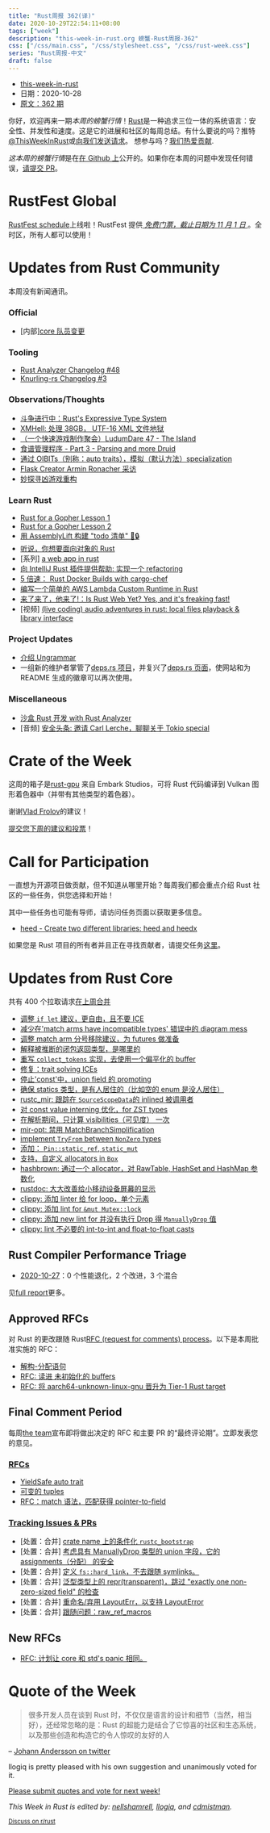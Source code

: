 ```yaml
---
title: "Rust周报 362(译)"
date: 2020-10-29T22:54:11+08:00
tags: ["week"]
description: "this-week-in-rust.org 螃蟹-Rust周报-362"
css: ["/css/main.css", "/css/stylesheet.css", "/css/rust-week.css"]
series: "Rust周报-中文"
draft: false
---
```


- [this-week-in-rust](https://this-week-in-rust.org)
- 日期：2020-10-28
- [原文：362 期](https://this-week-in-rust.org/blog/2020/10/28/this-week-in-rust-362/)

你好，欢迎再来一期*本周的螃蟹行情*！[Rust](http://rust-lang.org)是一种追求三位一体的系统语言：安全性、并发性和速度。这是它的进展和社区的每周总结。有什么要说的吗？推特[@ThisWeekInRust](https://twitter.com/ThisWeekInRust)或[向我们发送请求](https://github.com/cmr/this-week-in-rust)。 想参与吗？[我们热爱贡献](https://github.com/rust-lang/rust/blob/master/CONTRIBUTING.md).

*这本周的螃蟹行情*是在[在 Github 上](https://github.com/cmr/this-week-in-rust)公开的。如果你在本周的问题中发现任何错误，[请提交 PR](https://github.com/cmr/this-week-in-rust/pulls)。

# RustFest Global

[RustFest schedule](https://rustfest.global/schedule)上线啦！RustFest 提供[ _免费门票，截止日期为 11 月 1 日_ ](https://rustfest.global/tickets)。全时区，所有人都可以使用！

# Updates from Rust Community

本周没有新闻通讯。

### Official

- \[内部][core 队员变更](https://blog.rust-lang.org/inside-rust/2020/10/23/Core-team-membership.html)

### Tooling

- [Rust Analyzer Changelog #48](https://rust-analyzer.github.io/thisweek/2020/10/26/changelog-48.html)
- [Knurling-rs Changelog #3](https://ferrous-systems.com/blog/knurling-changelog-3/)

### Observations/Thoughts

- [斗争进行中：Rust's Expressive Type System](https://thefuntastic.com/blog/fighting-rusts-type-system)
- [XMHell: 处理 38GB， UTF-16 XML 文件地狱](http://usethe.computer/posts/14-xmhell.html)
- [（一个快速游戏制作聚会）LudumDare 47 - The Island](https://blog.kuviman.com/2020/10/18/ludumdare47.html)
- [食谱管理程序 - Part 3 - Parsing and more Druid](https://bheisler.github.io/post/recipe-manager-part-3-parsing-and-more-druid/)
- [通过 OIBITs（别称：auto traits），模拟（默认方法）specialization ](https://pwychowaniec.com/en/posts/imitating-specialization-with-oibits/)
- [Flask Creator Armin Ronacher 采访](https://evrone.com/armin-ronacher-interview)
- [妙探寻凶游戏重构](https://gregstoll.wordpress.com/2020/10/22/clue-solver-now-in-rust-with-more-accurate-simulations/)

### Learn Rust

- [Rust for a Gopher Lesson 1](https://levpaul.com/posts/rust-lesson-1/)
- [Rust for a Gopher Lesson 2](https://levpaul.com/posts/rust-lesson-2/)
- [用 AssemblyLift 构建 "todo 清单" 🚀🔒](https://dev.to/dotxlem/build-a-todo-list-backend-with-assemblylift-1ak3)
- [听说，你想要面向对象的 Rust](https://blog.darrien.dev/posts/so-you-want-to-object/)
- \[系列] [a web app in rust](https://dev.to/krowemoh/series/9410)
- [向 IntelliJ Rust 插件提供帮助: 实现一个 refactoring](https://kobzol.github.io/rust/intellij/2020/10/19/contributing-4-introduce-constant-refactoring.html)
- [5 倍速： Rust Docker Builds with cargo-chef](https://www.lpalmieri.com/posts/fast-rust-docker-builds)
- [编写一个简单的 AWS Lambda Custom Runtime in Rust](http://jamesmcm.github.io/blog/2020/10/24/lambda-runtime/#en)
- [来了来了，他来了!：Is Rust Web Yet? Yes, and it's freaking fast!](http://www.arewewebyet.org/)
- \[视频] [(live coding) audio adventures in rust: local files playback & library interface](https://youtu.be/-tj7ODHX93o)

### Project Updates

- [介绍 Ungrammar](https://rust-analyzer.github.io//blog/2020/10/24/introducing-ungrammar.html)
- 一组新的维护者掌管了[deps.rs 项目](https://github.com/deps-rs/deps.rs)，并复兴了[deps.rs 页面](https://deps.rs)，使网站和为 README 生成的徽章可以再次使用。

### Miscellaneous

- [沙盒 Rust 开发 with Rust Analyzer](https://www.grepular.com/Sandbox_Rust_Development_with_Rust_Analyzer)
- \[音频] [安全头条: 邀请 Carl Lerche，聊聊关于 Tokio special](https://blog.firosolutions.com/2020/10/tokio_special_with_carl_lerche/)

# Crate of the Week

这周的箱子是[rust-gpu](https://github.com/EmbarkStudios/rust-gpu) 来自 Embark Studios，可将 Rust 代码编译到 Vulkan 图形着色器中（并带有其他类型的着色器）。

谢谢[Vlad Frolov](https://users.rust-lang.org/t/crate-of-the-week/2704/831)的建议！

[提交您下周的建议和投票][submit_crate]！

[submit_crate]: https://users.rust-lang.org/t/crate-of-the-week/2704

# Call for Participation

一直想为开源项目做贡献，但不知道从哪里开始？每周我们都会重点介绍 Rust 社区的一些任务，供您选择和开始！

其中一些任务也可能有导师，请访问任务页面以获取更多信息。

- [heed - Create two different libraries: heed and heedx](https://github.com/Kerollmops/heed/issues/51)

如果您是 Rust 项目的所有者并且正在寻找贡献者，请提交任务[这里][guidelines]。

[guidelines]: https://users.rust-lang.org/t/twir-call-for-participation/4821

# Updates from Rust Core

共有 400 个拉取请求[在上周合并][merged]

[merged]: https://github.com/search?q=is%3Apr+org%3Arust-lang+is%3Amerged+merged%3A2020-10-19..2020-10-26

- [调整 `if let` 建议，更自由，且不要 ICE](https://github.com/rust-lang/rust/pull/77283)
- [减少在'match arms have incompatible types' 错误中的 diagram mess](https://github.com/rust-lang/rust/pull/78255)
- [调整 match arm 分号移除建议，为 futures 做准备](https://github.com/rust-lang/rust/pull/78214)
- [解释被推断的闭包返回类型，是哪里的](https://github.com/rust-lang/rust/pull/78235)
- [重写 `collect_tokens` 实现，去使用一个偏平化的 buffer](https://github.com/rust-lang/rust/pull/77250)
- [修复：trait solving ICEs](https://github.com/rust-lang/rust/pull/77720)
- [停止'const'中，union field 的 promoting](https://github.com/rust-lang/rust/pull/77526)
- [确保 statics 类型，是有人居住的（比如空的 enum 是没人居住）](https://github.com/rust-lang/rust/pull/78324)
- [rustc_mir: 跟踪在 `SourceScopeData`的 inlined 被调用者](https://github.com/rust-lang/rust/pull/68965)
- [对 const value interning 优化，for ZST types](https://github.com/rust-lang/rust/pull/78061)
- [在解析期间，只计算 visibilities（可见度） 一次](https://github.com/rust-lang/rust/pull/78077)
- [mir-opt: 禁用 MatchBranchSimplification](https://github.com/rust-lang/rust/pull/78151)
- [implement `TryFrom` between `NonZero` types](https://github.com/rust-lang/rust/pull/77339)
- [添加： `Pin::static_ref`, `static_mut`](https://github.com/rust-lang/rust/pull/77726)
- [支持，自定义 allocators in `Box`](https://github.com/rust-lang/rust/pull/77187)
- [hashbrown: 通过一个 allocator，对 RawTable, HashSet and HashMap 参数化](https://github.com/rust-lang/hashbrown/pull/133)
- [rustdoc: 大大改善给小移动设备屏幕的显示](https://github.com/rust-lang/rust/pull/78084)
- [clippy: 添加 linter 给 for loop，单个元素](https://github.com/rust-lang/rust-clippy/pull/6109)
- [clippy: 添加 lint for `&mut Mutex::lock`](https://github.com/rust-lang/rust-clippy/pull/6103)
- [clippy: 添加 new lint for 并没有执行 Drop 得 `ManuallyDrop` 值](https://github.com/rust-lang/rust-clippy/pull/6181)
- [clippy: lint 不必要的 int-to-int and float-to-float casts](https://github.com/rust-lang/rust-clippy/pull/6187)

## Rust Compiler Performance Triage

- [2020-10-27](https://github.com/rust-lang/rustc-perf/blob/master/triage/2020-10-27.md)：0 个性能退化，2 个改进，3 个混合

见[full report](https://github.com/rust-lang/rustc-perf/blob/master/triage/2020-10-27.md)更多。

## Approved RFCs

对 Rust 的更改跟随 Rust[RFC (request for comments) process](https://github.com/rust-lang/rfcs#rust-rfcs)。以下是本周批准实施的 RFC：

- [解构-分配语句](https://github.com/rust-lang/rfcs/pull/2909)
- [RFC: 读进 未初始化的 buffers](https://github.com/rust-lang/rfcs/pull/2930)
- [RFC: 将 aarch64-unknown-linux-gnu 晋升为 Tier-1 Rust target](https://github.com/rust-lang/rfcs/pull/2959)

## Final Comment Period

每周[the team](https://www.rust-lang.org/team.html)宣布即将做出决定的 RFC 和主要 PR 的“最终评论期”。立即发表您的意见。

### [RFCs](https://github.com/rust-lang/rfcs/labels/final-comment-period)

- [YieldSafe auto trait](https://github.com/rust-lang/rfcs/pull/2890)
- [可变的 tuples](https://github.com/rust-lang/rfcs/pull/2775)
- [RFC：match 语法，匹配获得 pointer-to-field](https://github.com/rust-lang/rfcs/pull/2666)

### [Tracking Issues & PRs](https://github.com/rust-lang/rust/labels/final-comment-period)

- \[处置：合并] [crate name 上的条件化 `rustc_bootstrap`](https://github.com/rust-lang/rust/pull/77802)
- \[处置：合并] [考虑具有 ManuallyDrop 类型的 union 字段，它的 assignments（分配） 的安全](https://github.com/rust-lang/rust/pull/78068>)
- \[处置：合并] [定义 `fs::hard_link`，不去跟随 symlinks。](https://github.com/rust-lang/rust/pull/78026)
- \[处置：合并] [泛型类型上的 repr(transparent)，跳过 "exactly one non-zero-sized field" 的检查](https://github.com/rust-lang/rust/issues/77841)
- \[处置：合并] [重命名/弃用 LayoutErr，以支持 LayoutError](https://github.com/rust-lang/rust/pull/77691)
- \[处置：合并] [跟随问题：raw_ref_macros](https://github.com/rust-lang/rust/issues/73394)

## New RFCs

- [RFC: 计划让 core 和 std's panic 相同。](https://github.com/rust-lang/rfcs/pull/3007)

# Quote of the Week

> 很多开发人员在谈到 Rust 时，不仅仅是语言的设计和细节（当然，相当好），还经常忽略的是：Rust 的超能力是结合了它惊喜的社区和生态系统，以及那些创造和构造它的令人惊叹的友好的人

– [Johann Andersson on twitter](https://mobile.twitter.com/repi)

llogiq is pretty pleased with his own suggestion and unanimously voted for it.

[Please submit quotes and vote for next week!](https://users.rust-lang.org/t/twir-quote-of-the-week/328)

_This Week in Rust is edited by: [nellshamrell](https://github.com/nellshamrell), [llogiq](https://github.com/llogiq), and [cdmistman](https://github.com/cdmistman)._

<small>[Discuss on r/rust](https://www.reddit.com/r/rust/comments/jk35ha/this_week_in_rust_362/)</small>

